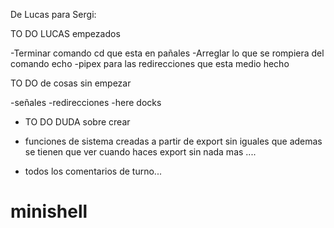 

De Lucas para Sergi:


TO DO LUCAS empezados

-Terminar comando cd que esta en pañales
-Arreglar lo que se rompiera del comando echo
-pipex para las redirecciones que esta medio hecho


TO DO de cosas sin empezar 

-señales
-redirecciones
-here docks


- TO DO DUDA sobre crear

- funciones de sistema creadas a partir de export sin iguales que ademas se tienen que ver 
	cuando haces export sin nada mas ....
- todos los comentarios de turno...


# minishell
